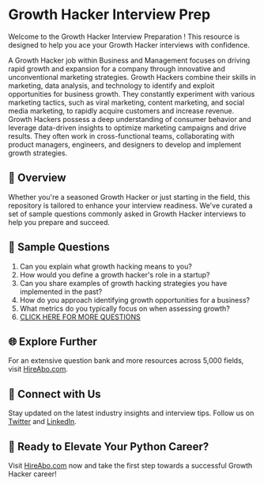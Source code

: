 # Growth Hacker Interview Prep

Welcome to the Growth Hacker Interview Preparation ! This resource is designed to help you ace your Growth Hacker interviews with confidence.

A Growth Hacker job within Business and Management focuses on driving rapid growth and expansion for a company through innovative and unconventional marketing strategies. Growth Hackers combine their skills in marketing, data analysis, and technology to identify and exploit opportunities for business growth. They constantly experiment with various marketing tactics, such as viral marketing, content marketing, and social media marketing, to rapidly acquire customers and increase revenue. Growth Hackers possess a deep understanding of consumer behavior and leverage data-driven insights to optimize marketing campaigns and drive results. They often work in cross-functional teams, collaborating with product managers, engineers, and designers to develop and implement growth strategies.

## 🚀 Overview

Whether you're a seasoned Growth Hacker or just starting in the field, this repository is tailored to enhance your interview readiness. We've curated a set of sample questions commonly asked in Growth Hacker interviews to help you prepare and succeed.

## 📝 Sample Questions

1. Can you explain what growth hacking means to you?
2. How would you define a growth hacker's role in a startup?
3. Can you share examples of growth hacking strategies you have implemented in the past?
4. How do you approach identifying growth opportunities for a business?
5. What metrics do you typically focus on when assessing growth?
6. [CLICK HERE FOR MORE QUESTIONS](https://hireabo.com/job/1_4_19/Growth%20Hacker)

## 🌐 Explore Further

For an extensive question bank and more resources across 5,000 fields, visit [HireAbo.com](https://www.hireabo.com).

## 📱 Connect with Us

Stay updated on the latest industry insights and interview tips. Follow us on [Twitter](https://twitter.com/hireabo) and [LinkedIn](https://www.linkedin.com/in/hire-abo-3609972a8/).

## 🚀 Ready to Elevate Your Python Career?

Visit [HireAbo.com](https://www.hireabo.com) now and take the first step towards a successful Growth Hacker career!
